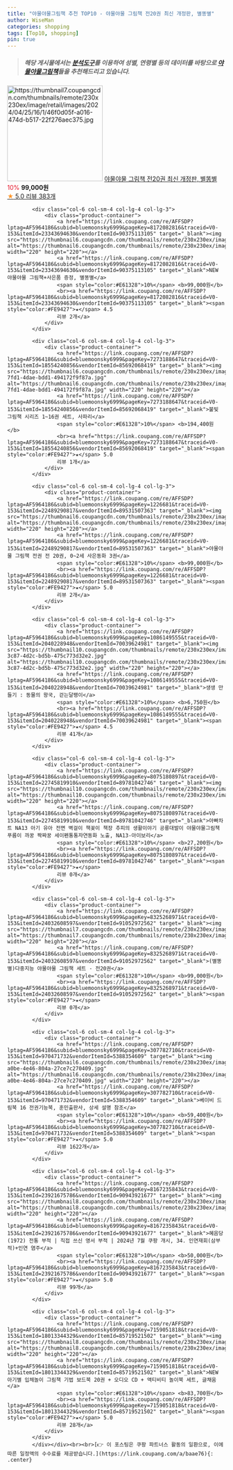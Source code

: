 ```yaml
---
title: "야물야물그림책 추천 TOP10 - 야물야물 그림책 전20권 최신 개정판, 별똥별"
author: WiseMan
categories: shopping
tags: [Top10, shopping]
pin: true
---
```


> ##### 해당 게시물에서는 [**분석도구**](https://itemscout.io/)를 이용하여 **성별**, **연령별** 등의 데이터를 바탕으로 [**야물야물그림책**](https://link.coupang.com/a/baae76)들을 추천해드리고 있습니다.
<div class="container"><div class="row">
            <div class="col-6 col-sm-4 col-lg-4 col-lg-3">
                <div class="product-container">
                    <a href="https://link.coupang.com/re/AFFSDP?lptag=AF5964186&subid=bluemoonsky6999&pageKey=8037166112&traceid=V0-153&itemId=22490928598&vendorItemId=89661117733" target="_blank"><img src="https://thumbnail7.coupangcdn.com/thumbnails/remote/230x230ex/image/retail/images/2024/04/25/16/1/46f0d05f-a016-474d-b517-22f276aec375.jpg" alt="https://thumbnail7.coupangcdn.com/thumbnails/remote/230x230ex/image/retail/images/2024/04/25/16/1/46f0d05f-a016-474d-b517-22f276aec375.jpg" width="220" height="220"></a>
                    <a href="https://link.coupang.com/re/AFFSDP?lptag=AF5964186&subid=bluemoonsky6999&pageKey=8037166112&traceid=V0-153&itemId=22490928598&vendorItemId=89661117733" target="_blank">야물야물 그림책 전20권 최신 개정판, 별똥별</a>
                    <span style="color:#E61328">10%</span> <b>99,000원</b>
                    <br><a href="https://link.coupang.com/re/AFFSDP?lptag=AF5964186&subid=bluemoonsky6999&pageKey=8037166112&traceid=V0-153&itemId=22490928598&vendorItemId=89661117733" target="_blank"><span style="color:#FE9427">★</span> 5.0
                    리뷰 383개</a>
                </div>
            </div>
            
            <div class="col-6 col-sm-4 col-lg-4 col-lg-3">
                <div class="product-container">
                    <a href="https://link.coupang.com/re/AFFSDP?lptag=AF5964186&subid=bluemoonsky6999&pageKey=8172082816&traceid=V0-153&itemId=23343694630&vendorItemId=90375113105" target="_blank"><img src="https://thumbnail6.coupangcdn.com/thumbnails/remote/230x230ex/image/vendor_inventory/ca0a/6217319a95779f94c85ae93742c05db0ed6b2f30a96dde6ffcbe24cc9256.jpg" alt="https://thumbnail6.coupangcdn.com/thumbnails/remote/230x230ex/image/vendor_inventory/ca0a/6217319a95779f94c85ae93742c05db0ed6b2f30a96dde6ffcbe24cc9256.jpg" width="220" height="220"></a>
                    <a href="https://link.coupang.com/re/AFFSDP?lptag=AF5964186&subid=bluemoonsky6999&pageKey=8172082816&traceid=V0-153&itemId=23343694630&vendorItemId=90375113105" target="_blank">NEW 야물야물 그림책+사은품 증정, 별똥별</a>
                    <span style="color:#E61328">10%</span> <b>99,000원</b>
                    <br><a href="https://link.coupang.com/re/AFFSDP?lptag=AF5964186&subid=bluemoonsky6999&pageKey=8172082816&traceid=V0-153&itemId=23343694630&vendorItemId=90375113105" target="_blank"><span style="color:#FE9427">★</span> 4.5
                    리뷰 2개</a>
                </div>
            </div>
            
            <div class="col-6 col-sm-4 col-lg-4 col-lg-3">
                <div class="product-container">
                    <a href="https://link.coupang.com/re/AFFSDP?lptag=AF5964186&subid=bluemoonsky6999&pageKey=7273188647&traceid=V0-153&itemId=18554240856&vendorItemId=85692068419" target="_blank"><img src="https://thumbnail6.coupangcdn.com/thumbnails/remote/230x230ex/image/retail/images/2023/04/17/9/8/b688de53-7fd1-4dae-bdd1-494172f9f87a.jpg" alt="https://thumbnail6.coupangcdn.com/thumbnails/remote/230x230ex/image/retail/images/2023/04/17/9/8/b688de53-7fd1-4dae-bdd1-494172f9f87a.jpg" width="220" height="220"></a>
                    <a href="https://link.coupang.com/re/AFFSDP?lptag=AF5964186&subid=bluemoonsky6999&pageKey=7273188647&traceid=V0-153&itemId=18554240856&vendorItemId=85692068419" target="_blank">불빛 그림책 시리즈 1~16권 세트, 사파리</a>
                    <span style="color:#E61328">10%</span> <b>194,400원</b>
                    <br><a href="https://link.coupang.com/re/AFFSDP?lptag=AF5964186&subid=bluemoonsky6999&pageKey=7273188647&traceid=V0-153&itemId=18554240856&vendorItemId=85692068419" target="_blank"><span style="color:#FE9427">★</span> 5.0
                    리뷰 1개</a>
                </div>
            </div>
            
            <div class="col-6 col-sm-4 col-lg-4 col-lg-3">
                <div class="product-container">
                    <a href="https://link.coupang.com/re/AFFSDP?lptag=AF5964186&subid=bluemoonsky6999&pageKey=1226681&traceid=V0-153&itemId=22489290817&vendorItemId=89531507363" target="_blank"><img src="https://thumbnail6.coupangcdn.com/thumbnails/remote/230x230ex/image/vendor_inventory/511e/d48e3736f0a0d3edb70119aa7940ef579ce4f64a68e889c6b34c9bc6348b.jpg" alt="https://thumbnail6.coupangcdn.com/thumbnails/remote/230x230ex/image/vendor_inventory/511e/d48e3736f0a0d3edb70119aa7940ef579ce4f64a68e889c6b34c9bc6348b.jpg" width="220" height="220"></a>
                    <a href="https://link.coupang.com/re/AFFSDP?lptag=AF5964186&subid=bluemoonsky6999&pageKey=1226681&traceid=V0-153&itemId=22489290817&vendorItemId=89531507363" target="_blank">야물야물 그림책 전권 전 20권, 0~2세 사은동화 3권</a>
                    <span style="color:#E61328">10%</span> <b>99,000원</b>
                    <br><a href="https://link.coupang.com/re/AFFSDP?lptag=AF5964186&subid=bluemoonsky6999&pageKey=1226681&traceid=V0-153&itemId=22489290817&vendorItemId=89531507363" target="_blank"><span style="color:#FE9427">★</span> 5.0
                    리뷰 2개</a>
                </div>
            </div>
            
            <div class="col-6 col-sm-4 col-lg-4 col-lg-3">
                <div class="product-container">
                    <a href="https://link.coupang.com/re/AFFSDP?lptag=AF5964186&subid=bluemoonsky6999&pageKey=1086149555&traceid=V0-153&itemId=2040228948&vendorItemId=70039624981" target="_blank"><img src="https://thumbnail10.coupangcdn.com/thumbnails/remote/230x230ex/image/retail/images/2019/12/12/19/9/02f05b6c-3c87-4d2c-bd5b-475c773d32e2.jpg" alt="https://thumbnail10.coupangcdn.com/thumbnails/remote/230x230ex/image/retail/images/2019/12/12/19/9/02f05b6c-3c87-4d2c-bd5b-475c773d32e2.jpg" width="220" height="220"></a>
                    <a href="https://link.coupang.com/re/AFFSDP?lptag=AF5964186&subid=bluemoonsky6999&pageKey=1086149555&traceid=V0-153&itemId=2040228948&vendorItemId=70039624981" target="_blank">생생 만들기 : 동물의 왕국, 걷는달팽이</a>
                    <span style="color:#E61328">10%</span> <b>6,750원</b>
                    <br><a href="https://link.coupang.com/re/AFFSDP?lptag=AF5964186&subid=bluemoonsky6999&pageKey=1086149555&traceid=V0-153&itemId=2040228948&vendorItemId=70039624981" target="_blank"><span style="color:#FE9427">★</span> 4.5
                    리뷰 41개</a>
                </div>
            </div>
            
            <div class="col-6 col-sm-4 col-lg-4 col-lg-3">
                <div class="product-container">
                    <a href="https://link.coupang.com/re/AFFSDP?lptag=AF5964186&subid=bluemoonsky6999&pageKey=8075180897&traceid=V0-153&itemId=22745819910&vendorItemId=89781042746" target="_blank"><img src="https://thumbnail10.coupangcdn.com/thumbnails/remote/230x230ex/image/vendor_inventory/99e9/e91fda516d115aa7c951287ce8d2622736b0d86333b60856ab43699fd1b1.jpg" alt="https://thumbnail10.coupangcdn.com/thumbnails/remote/230x230ex/image/vendor_inventory/99e9/e91fda516d115aa7c951287ce8d2622736b0d86333b60856ab43699fd1b1.jpg" width="220" height="220"></a>
                    <a href="https://link.coupang.com/re/AFFSDP?lptag=AF5964186&subid=bluemoonsky6999&pageKey=8075180897&traceid=V0-153&itemId=22745819910&vendorItemId=89781042746" target="_blank">아빠차트 NA13 아기 유아 전면 벽걸이 책꽂이 책장 추피의 생활이야기 공룡대발이 야물야물그림책 푸름이 까꿍 짝짜꿍 세이펜통통자연동화 노출, NA13-아이보리</a>
                    <span style="color:#E61328">10%</span> <b>27,200원</b>
                    <br><a href="https://link.coupang.com/re/AFFSDP?lptag=AF5964186&subid=bluemoonsky6999&pageKey=8075180897&traceid=V0-153&itemId=22745819910&vendorItemId=89781042746" target="_blank"><span style="color:#FE9427">★</span> 
                    리뷰 0개</a>
                </div>
            </div>
            
            <div class="col-6 col-sm-4 col-lg-4 col-lg-3">
                <div class="product-container">
                    <a href="https://link.coupang.com/re/AFFSDP?lptag=AF5964186&subid=bluemoonsky6999&pageKey=8325268971&traceid=V0-153&itemId=24032608597&vendorItemId=91052972562" target="_blank"><img src="https://thumbnail7.coupangcdn.com/thumbnails/remote/230x230ex/image/vendor_inventory/cd5c/3284f9e41df2da9a738f1188b02190096d91a738cb0c568740cf64be5080.jpg" alt="https://thumbnail7.coupangcdn.com/thumbnails/remote/230x230ex/image/vendor_inventory/cd5c/3284f9e41df2da9a738f1188b02190096d91a738cb0c568740cf64be5080.jpg" width="220" height="220"></a>
                    <a href="https://link.coupang.com/re/AFFSDP?lptag=AF5964186&subid=bluemoonsky6999&pageKey=8325268971&traceid=V0-153&itemId=24032608597&vendorItemId=91052972562" target="_blank">(별똥별)다중지능 야물야물 그림책 세트 - 전20권</a>
                    <span style="color:#E61328">10%</span> <b>99,000원</b>
                    <br><a href="https://link.coupang.com/re/AFFSDP?lptag=AF5964186&subid=bluemoonsky6999&pageKey=8325268971&traceid=V0-153&itemId=24032608597&vendorItemId=91052972562" target="_blank"><span style="color:#FE9427">★</span> 
                    리뷰 0개</a>
                </div>
            </div>
            
            <div class="col-6 col-sm-4 col-lg-4 col-lg-3">
                <div class="product-container">
                    <a href="https://link.coupang.com/re/AFFSDP?lptag=AF5964186&subid=bluemoonsky6999&pageKey=307782710&traceid=V0-153&itemId=970471732&vendorItemId=5388354609" target="_blank"><img src="https://thumbnail6.coupangcdn.com/thumbnails/remote/230x230ex/image/retail/images/2019/09/26/9/9/3341052a-a0be-4e46-804a-27ce7c270409.jpg" alt="https://thumbnail6.coupangcdn.com/thumbnails/remote/230x230ex/image/retail/images/2019/09/26/9/9/3341052a-a0be-4e46-804a-27ce7c270409.jpg" width="220" height="220"></a>
                    <a href="https://link.coupang.com/re/AFFSDP?lptag=AF5964186&subid=bluemoonsky6999&pageKey=307782710&traceid=V0-153&itemId=970471732&vendorItemId=5388354609" target="_blank">베이비 드림북 16 전권기능북, 훈민출판사, 상세 설명 참조</a>
                    <span style="color:#E61328">10%</span> <b>59,400원</b>
                    <br><a href="https://link.coupang.com/re/AFFSDP?lptag=AF5964186&subid=bluemoonsky6999&pageKey=307782710&traceid=V0-153&itemId=970471732&vendorItemId=5388354609" target="_blank"><span style="color:#FE9427">★</span> 5.0
                    리뷰 1622개</a>
                </div>
            </div>
            
            <div class="col-6 col-sm-4 col-lg-4 col-lg-3">
                <div class="product-container">
                    <a href="https://link.coupang.com/re/AFFSDP?lptag=AF5964186&subid=bluemoonsky6999&pageKey=8167235843&traceid=V0-153&itemId=23921675786&vendorItemId=90943921677" target="_blank"><img src="https://thumbnail8.coupangcdn.com/thumbnails/remote/230x230ex/image/vendor_inventory/6677/22dafbb2fa6752422fe3d6f6c695486615c666c1593c2261712a80995e75.png" alt="https://thumbnail8.coupangcdn.com/thumbnails/remote/230x230ex/image/vendor_inventory/6677/22dafbb2fa6752422fe3d6f6c695486615c666c1593c2261712a80995e75.png" width="220" height="220"></a>
                    <a href="https://link.coupang.com/re/AFFSDP?lptag=AF5964186&subid=bluemoonsky6999&pageKey=8167235843&traceid=V0-153&itemId=23921675786&vendorItemId=90943921677" target="_blank">혜음당(1972) 전통 부적 | 직접 쓰신 영서 부적 | 2024년 7월 쿠팡 개시, 34. 인연재회(삼부적)+인연 염주</a>
                    <span style="color:#E61328">10%</span> <b>50,000원</b>
                    <br><a href="https://link.coupang.com/re/AFFSDP?lptag=AF5964186&subid=bluemoonsky6999&pageKey=8167235843&traceid=V0-153&itemId=23921675786&vendorItemId=90943921677" target="_blank"><span style="color:#FE9427">★</span> 5.0
                    리뷰 99개</a>
                </div>
            </div>
            
            <div class="col-6 col-sm-4 col-lg-4 col-lg-3">
                <div class="product-container">
                    <a href="https://link.coupang.com/re/AFFSDP?lptag=AF5964186&subid=bluemoonsky6999&pageKey=7159051818&traceid=V0-153&itemId=18013344329&vendorItemId=85719521502" target="_blank"><img src="https://thumbnail8.coupangcdn.com/thumbnails/remote/230x230ex/image/vendor_inventory/c290/defa7269673ae88717b8fc478b2cc998717223bd06570a0578c83cae6398.jpg" alt="https://thumbnail8.coupangcdn.com/thumbnails/remote/230x230ex/image/vendor_inventory/c290/defa7269673ae88717b8fc478b2cc998717223bd06570a0578c83cae6398.jpg" width="220" height="220"></a>
                    <a href="https://link.coupang.com/re/AFFSDP?lptag=AF5964186&subid=bluemoonsky6999&pageKey=7159051818&traceid=V0-153&itemId=18013344329&vendorItemId=85719521502" target="_blank">NEW 아기별 입체놀이 그림책 기법 보드북 20권 + 오디오 CD + 액티비티 놀이북 세트, 글채움</a>
                    <span style="color:#E61328">10%</span> <b>83,700원</b>
                    <br><a href="https://link.coupang.com/re/AFFSDP?lptag=AF5964186&subid=bluemoonsky6999&pageKey=7159051818&traceid=V0-153&itemId=18013344329&vendorItemId=85719521502" target="_blank"><span style="color:#FE9427">★</span> 5.0
                    리뷰 28개</a>
                </div>
            </div>
            </div></div><br><br>[👉 이 포스팅은 쿠팡 파트너스 활동의 일환으로, 이에 따른 일정액의 수수료를 제공받습니다.](https://link.coupang.com/a/baae76){: .center}